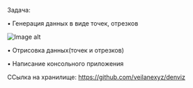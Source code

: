 Задача:

•	Генерация данных в виде точек, отрезков

![Image alt](https://github.com/AnastasiayA26/1-year-univercity-c-/points.png)

•	Отрисовка данных(точек и отрезков)


•	Написание консольного приложения

ССылка на хранилище: https://github.com/veilanexyz/denviz
